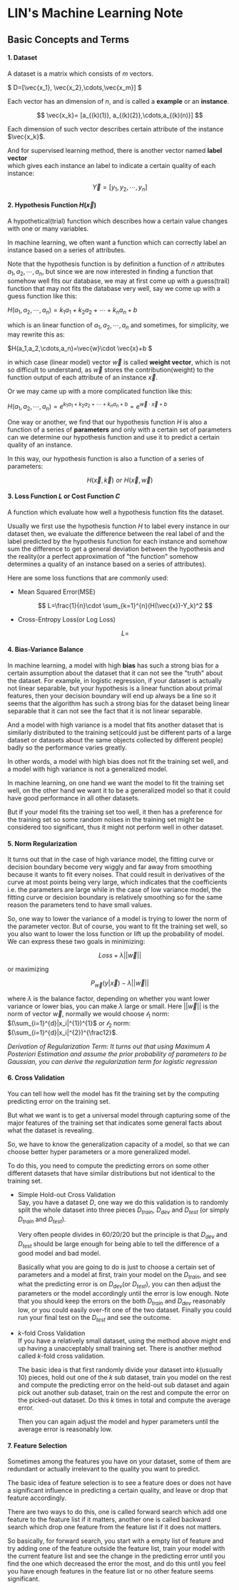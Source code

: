 # LIN's Machine Learning Note

## Basic Concepts and Terms

#### 1. Dataset

   A dataset is a matrix which consists of $m$ vectors. 

   $ D=[\vec{x_1}, \vec{x_2},\cdots,\vec{x_m}] $

   Each vector has an dimension of $n$, and is called a  **example** or an **instance**.

   $$ \vec{x_k}= [a_{(k)(1)}, a_{(k)(2)},\cdots,a_{(k)(n)}] $$

   Each dimension of such vector describes certain attribute of the instance  $\vec{x_k}$. 

   And for supervised learning method, there is another vector named **label vector**  
   which gives each instance an label to indicate a certain quality of each instance:

   $$ \vec{Y}=[y_{1},y_2,\cdots,y_n] $$

#### 2. Hypothesis Function $H(\vec{x})$ 

   A hypothetical(trial) function which describes how a certain value changes with one or many variables.  

   In machine learning, we often want a function which can correctly label an instance based on a series of attributes.

   Note that the hypothesis function is by definition a function of $n$ attributes $a_1, a_2, \cdots,a_n$, but since we are now interested in finding a function that somehow well fits our database, we may at first come up with a guess(trail) function that may not fits the database very well, say we come up with a guess function like this:  

   $H(a_1,a_2,\cdots,a_n)=k_1a_1+k_2a_2+\cdots +k_na_n+b$

   which is an linear function of $a_1,a_2,\cdots,a_n$ and sometimes, for simplicity, we may rewrite this as:

   $H(a_1,a_2,\cdots,a_n)=\vec{w}\cdot \vec{x}+b $ 

   in which case (linear model) vector $\vec{w}$ is called **weight vector**, which is not so difficult to understand, as $\vec{w}$ stores the contribution(weight) to the function output of each attribute of an instance $\vec{x}$.

   Or we may came up with a more complicated function like this:

   $H(a_1,a_2,\cdots,a_n)=e^{k_1a_1+k_2a_2+\cdots +k_na_n + b}=e^{\vec{w}\cdot \vec{x}+b}$   

   One way or another, we find that our hypothesis function $H$ is also a function of a series of **parameters** and only with a certain set of parameters can we determine our hypothesis function and use it to predict a certain quality of an instance.

   In this way, our hypothesis function is also a function of a series of parameters:  

   $$ H(\vec{x},\vec{k})\,\,or\,\, H(\vec{x},\vec{w}) $$

#### 3. Loss Function $L$ or  Cost Function $C$

   A function which evaluate how well a hypothesis function fits the dataset.  

   Usually we first use the hypothesis function $H$ to label every instance in our dataset then, we evaluate the difference between the real label of and the label predicted by the hypothesis function for each instance and somehow sum the difference to get a general deviation between the hypothesis and the reality(or a perfect approximation of "the function" somehow determines a quality of an instance based on a series of attributes).  

   

   Here are some loss functions that are commonly used:  

   - Mean Squared Error(MSE)  

     $$ L=\frac{1}{n}\cdot \sum_{k=1}^{n}(H(\vec{x})-Y_k)^2 $$

   - Cross-Entropy Loss(or Log Loss)

     $$ L= $$

#### 4. Bias-Variance Balance  

In machine learning, a model with high **bias** has such a strong bias for a certain assumption about the dataset that it can not see the "truth" about the dataset. For example, in logistic regression, if your dataset is actually not linear separable, but your hypothesis is a linear function about primal features, then your decision boundary will end up always be a line so it seems that the algorithm has such a strong bias for the dataset being linear separable that it can not see the fact that it is not linear separable.  

And a model with high variance is a model that fits another dataset that is similarly distributed to the training set(could just be different parts of a large dataset or datasets about the same objects collected by different people) badly so the performance varies greatly. 

In other words, a model with high bias does not fit the training set well, and a model with high variance is not a generalized model. 

In machine learning, on one hand we want the model to fit the training set well, on the other hand we want it to be a generalized model so that it could have good performance in all other datasets. 

But if your model fits the training set too well, it then has a preference for the training set so some random noises in the training set might be considered too significant, thus it might not perform well in other dataset.  

#### 5. Norm Regularization  

It turns out that in the case of high variance model, the fitting curve or decision boundary become very wiggly and far away from smoothing because it wants to fit every noises. That could result in derivatives of the curve at most points being very large, which indicates that the coefficients i.e. the parameters are large while in the case of low variance model, the fitting curve or decision boundary is relatively smoothing so for the same reason the parameters tend to have small values. 

So, one way to lower the variance of a model is trying to lower the norm of the parameter vector. But of course, you want to fit the training set well, so you also want to lower the loss function or lift up the probability of model. We can express these two goals in minimizing: 

$$Loss+\lambda||\vec{w}||$$

or maximizing

$$P_{\vec{w}}(y|\vec{x})-\lambda||\vec{w}||$$

where $\lambda$ is the balance factor, depending on whether you want lower variance or lower bias, you can make $\lambda$ large or small. Here $||\vec{w}||$ is the norm of vector $\vec{w}$, normally we would choose $\mathcal{l}_{1}$ norm: $(\sum_{i=1}^{d}|x_i|^{1})^{1}$ or $\mathcal{l}_{2}$ norm: $(\sum_{i=1}^{d}|x_i|^{2})^{\frac12}$.  

*Derivation of Regularization Term: It turns out that using Maximum A Posteriori Estimation and assume the prior probability of parameters to be Gaussian, you can derive the regularization term for logistic regression*

#### 6. Cross Validation

You can tell how well the model has fit the training set by the computing predicting error on the training set. 

But what we want is to get a universal model through capturing some of  the major features of the training set that indicates some general facts about what the dataset is revealing. 

So, we have to know the generalization capacity of a model, so that we can choose better hyper parameters or a more generalized model.   

To do this, you need to compute the predicting errors on some other different datasets that have similar distributions but not identical to the training set.  

- Simple Hold-out Cross Validation\
  Say, you have a dataset $D$, one way we do this validation is to randomly split the whole dataset into three pieces $D_{train}$, $D_{dev}$ and $D_{test}$ (or simply $D_{train}$ and $D_{test}$).
  
  Very often people divides in 60/20/20 but the principle is that $D_{dev}$ and $D_{test}$ should be large enough for being able to tell the difference of a good model and bad model.
  
  Basically what you are going to do is just to choose a certain set of parameters and a model at first, train your model on the $D_{train}$, and see what the predicting error is on $D_{dev}$(or $D_{test}$), you can then adjust the parameters or the model accordingly until the error is low enough. Note that you should keep the errors on the both $D_{train}$ and $D_{dev}$ reasonably low, or you could easily over-fit one of the two dataset. Finally you could run your final test on the $D_{test}$ and see the outcome.


- $k$-fold Cross Validation\
  If you have a relatively small dataset, using the method above might end up having a unacceptably small training set. There is another method called $k$-fold cross validation.

  The basic idea is that first randomly divide your dataset into $k$(usually $10$) pieces, hold out one of the $k$ sub dataset, train you model on the rest and compute the predicting error on the held-out sub dataset and again pick out another sub dataset, train on the rest and compute the error on the picked-out dataset. Do this $k$ times in total and compute the average error.

  Then you can again adjust the model and hyper parameters until the average error is reasonably low. 


#### 7. Feature Selection

Sometimes among the features you have on your dataset, some of them are redundant or actually irrelevant to the quality you want to predict. 

The basic idea of feature selection is to see a feature does or does not have a significant influence in predicting a certain quality, and leave or drop that feature accordingly. 

There are two ways to do this, one is called forward search which add one feature to the feature list if it matters, another one is called backward search which drop one feature from the feature list if it does not matters. 

So basically, for forward search, you start with a empty list of feature and try adding one of the feature outside the feature list, train your model with the current feature list and see the change in the predicting error until you find the one which decreased the error the most, and do this until you feel you have enough features in the feature list or no other feature seems significant.
